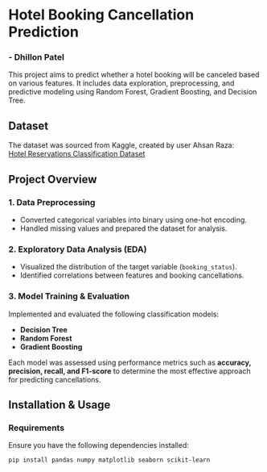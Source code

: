 # Hotel Booking Cancellation Prediction

### - Dhillon Patel

This project aims to predict whether a hotel booking will be canceled based on various features. It includes data exploration, preprocessing, and predictive modeling using Random Forest, Gradient Boosting, and Decision Tree.

## Dataset
The dataset was sourced from Kaggle, created by user Ahsan Raza:  
[Hotel Reservations Classification Dataset](https://www.kaggle.com/datasets/ahsan81/hotel-reservations-classification-dataset/data)

## Project Overview

### 1. Data Preprocessing
- Converted categorical variables into binary using one-hot encoding.
- Handled missing values and prepared the dataset for analysis.

### 2. Exploratory Data Analysis (EDA)
- Visualized the distribution of the target variable (`booking_status`).
- Identified correlations between features and booking cancellations.

### 3. Model Training & Evaluation
Implemented and evaluated the following classification models:
- **Decision Tree**
- **Random Forest**
- **Gradient Boosting**

Each model was assessed using performance metrics such as **accuracy, precision, recall, and F1-score** to determine the most effective approach for predicting cancellations.

## Installation & Usage

### Requirements
Ensure you have the following dependencies installed:
```bash
pip install pandas numpy matplotlib seaborn scikit-learn

